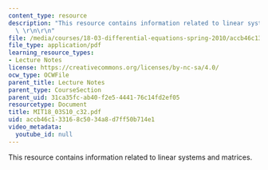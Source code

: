 ```yaml
---
content_type: resource
description: "This resource contains information related to linear systems and matrices.\
  \ \r\n\r\n"
file: /media/courses/18-03-differential-equations-spring-2010/accb46c133168c5034a8d7ff50b714e1_MIT18_03S10_c32.pdf
file_type: application/pdf
learning_resource_types:
- Lecture Notes
license: https://creativecommons.org/licenses/by-nc-sa/4.0/
ocw_type: OCWFile
parent_title: Lecture Notes
parent_type: CourseSection
parent_uid: 31ca35fc-ab40-f2e5-4441-76c14fd2ef05
resourcetype: Document
title: MIT18_03S10_c32.pdf
uid: accb46c1-3316-8c50-34a8-d7ff50b714e1
video_metadata:
  youtube_id: null
---
```

This resource contains information related to linear systems and matrices. 


